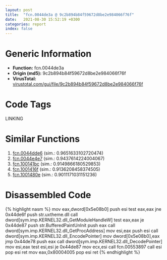 ```yaml
---
layout: post
title:  "fcn.0044de3a @ 9c2b894b84f59672d8be2e984066f76f"
date:   2021-08-30 15:52:19 +0300
categories: report
index: false
---
```


# Generic Information
- **Function:** fcn.0044de3a
- **Origin (md5):** 9c2b894b84f59672d8be2e984066f76f
- **VirusTotal:** [virustotal.com/gui/file/9c2b894b84f59672d8be2e984066f76f][virustotal_ref]

# Code Tags
<span class="tag" id="LINKING">LINKING</span>


# Similar Functions

1. [fcn.0044dde6][similar_1_ref] (sim.: 0.9651633102720474)
2. [fcn.0044e4e7][similar_2_ref] (sim.: 0.9437614224004067)
3. [fcn.100141bc][similar_3_ref] (sim.: 0.9149866180529853)
4. [fcn.1001416f][similar_4_ref] (sim.: 0.9136208458374505)
5. [fcn.1001480e][similar_5_ref] (sim.: 0.9011171031151236)


# Disassembled Code

{% highlight nasm %}
mov eax,dword[0x5e08b0]
push esi
test eax,eax
jne 0x44de6f
push str.uxtheme.dll
call dword[sym.imp.KERNEL32.dll_GetModuleHandleW]
test eax,eax
je 0x44de87
push str.BufferedPaintUnInit
push eax
call dword[sym.imp.KERNEL32.dll_GetProcAddress]
mov esi,eax
push esi
call dword[sym.imp.KERNEL32.dll_EncodePointer]
mov dword[0x5e08b0],eax
jmp 0x44de78
push eax
call dword[sym.imp.KERNEL32.dll_DecodePointer]
mov esi,eax
test esi,esi
je 0x44de87
mov ecx,esi
call fcn.00553897
call esi
pop esi
ret
mov eax,0x80004005
pop esi
ret
{% endhighlight %}


[similar_1_ref]: /report/fcn.0044dde6@9c2b894b84f59672d8be2e984066f76f
[similar_2_ref]: /report/fcn.0044e4e7@9c2b894b84f59672d8be2e984066f76f
[similar_3_ref]: /report/fcn.100141bc@e5d49e0823e602f2ee948ac39d32c1eb
[similar_4_ref]: /report/fcn.1001416f@e5d49e0823e602f2ee948ac39d32c1eb
[similar_5_ref]: /report/fcn.1001480e@e5d49e0823e602f2ee948ac39d32c1eb
[virustotal_ref]: https://www.virustotal.com/gui/file/9c2b894b84f59672d8be2e984066f76f